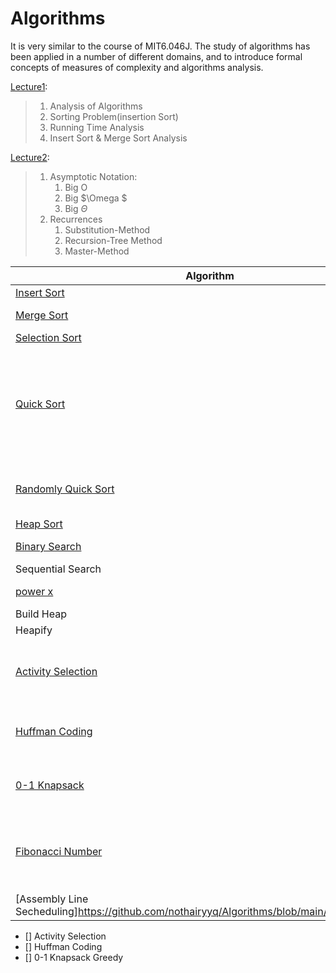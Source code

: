 # Algorithms
It is very similar to the course of MIT6.046J. The study of algorithms has been applied in a number of different  domains, and to introduce formal concepts of measures of complexity and algorithms analysis.

[Lecture1](https://github.com/nothairyyq/Algorithms/blob/main/6.046J%20%20Lec01.pdf): 

> 1.  Analysis of Algorithms
> 2. Sorting Problem(insertion Sort)
> 3. Running Time Analysis
> 4. Insert Sort & Merge Sort Analysis

[Lecture2](https://github.com/nothairyyq/Algorithms/blob/main/6.046J%20%20Lec02.pdf): 

> 1. Asymptotic Notation:
>    1. Big O
>    2. Big $\Omega $
>    3. Big $\Theta$
> 2. Recurrences
>    1. Substitution-Method
>    2. Recursion-Tree Method
>    3. Master-Method



| Algorithm     |  Time    |Space|  Note    |
| ---- | ---- | ---- |---- |
|  [Insert Sort](Algorithms/Sort/insertionSort.py)    | O(n^2)      |    O(1)  | |
|  [Merge Sort](Algorithms/Sort/mergeSort.py)    | O(n log(n))     |   O(n)  | Divide-Conquer |
| [Selection Sort](Algorithms/Sort/selectionSort.py)      |  O(n^2)   |   O(1)   | |
|[Quick Sort](Algorithms/Sort/quickSort.py)|Best-Case: O(n log(n)) <br> Average-Case O(n log(n)) <br> Worst-Case: O(n^2)| O(log n ) <br> Deepth | Divide and conquer|
|[Randomly Quick Sort](Alogrithms/Sort/random_quickSort.py)|O(n log(n))|Worst: O(n) <br> Best: O(log(n))||
|[Heap Sort]()|O(n logn)|O(1)||
|  [Binary Search](Algorithms/binarySearch)    |  O(log n )    |     | Divide-Conquer |
|  Sequential Search    |      |      | |
|  [power x](Algorithms/power.py)     | O(log n)    |       | Divide-Conquer  |
|Build Heap|O(n)|||
|Heapify|O(log n)|||
|[Activity Selection](https://github.com/nothairyyq/Algorithms/blob/main/Greedy/activitySelection.py)|Sorted: O(n) <br> Not Sorted: O(n logn)||Greedy|
|[Huffman Coding](https://github.com/nothairyyq/Algorithms/blob/main/Greedy/HuffmanCode.py)|Sorted Input: O(n) <br> O(n logn)||Greedy|
|[0-1 Knapsack](https://github.com/nothairyyq/Algorithms/blob/main/Greedy/01Knapsack.py)|O(n logn)|| Greedy <br> Not Found Best|
|[Fibonacci Number](https://github.com/nothairyyq/Algorithms/blob/main/DP/Fibonacci.py)|Recursion: O(2^n) <br> Memory Search: O(n) <br> DP: O(n)||DP|
|[Assembly Line Secheduling]https://github.com/nothairyyq/Algorithms/blob/main/DP/Fibonacci.py|O(n)||DP|


- [] Activity Selection
- [] Huffman Coding
- [] 0-1 Knapsack Greedy
